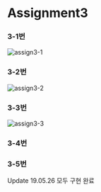 # Assignment3

### 3-1번

![assign3-1](https://user-images.githubusercontent.com/38516906/58379642-5ad83a00-7fe1-11e9-8367-bb37f9312ea0.png)

### 3-2번
![assign3-2](https://user-images.githubusercontent.com/38516906/58379648-7c392600-7fe1-11e9-92d3-9edbb7728894.png)

### 3-3번
![assign3-3](https://user-images.githubusercontent.com/38516906/58379672-c6baa280-7fe1-11e9-938a-0c3498454347.png)


### 3-4번

### 3-5번


Update 19.05.26
모두 구현 완료
